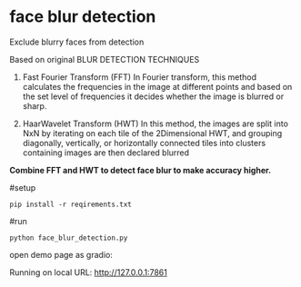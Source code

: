 # face blur detection
Exclude blurry faces from detection 





Based on original BLUR DETECTION TECHNIQUES

1.  Fast Fourier Transform (FFT)
In Fourier transform, this method calculates the
frequencies in the image at different points and
based on the set level of frequencies it decides
whether the image is blurred or sharp. 

2. HaarWavelet Transform (HWT)
In this method, the images are split into NxN by
iterating on each tile of the 2Dimensional HWT, and
grouping diagonally, vertically, or horizontally
connected tiles into clusters containing images are
then declared blurred 
   
**Combine FFT and HWT to detect face blur to make accuracy higher.**


#setup

```
pip install -r reqirements.txt
```

#run


```
python face_blur_detection.py
```

open demo page as gradio:

Running on local URL:  http://127.0.0.1:7861
